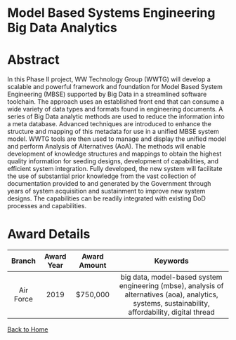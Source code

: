 
Model Based Systems Engineering Big Data Analytics
==================================================

# Abstract


In this Phase II project, WW Technology Group (WWTG) will develop a scalable and powerful framework and foundation for Model Based System Engineering (MBSE) supported by Big Data in a streamlined software toolchain. The approach uses an established front end that can consume a wide variety of data types and formats found in engineering documents. A series of Big Data analytic methods are used to reduce the information into a meta database. Advanced techniques are introduced to enhance the structure and mapping of this metadata for use in a unified MBSE system model. WWTG tools are then used to manage and display the unified model and perform Analysis of Alternatives (AoA). The methods will enable development of knowledge structures and mappings to obtain the highest quality information for seeding designs, development of capabilities, and efficient system integration. Fully developed, the new system will facilitate the use of substantial prior knowledge from the vast collection of documentation provided to and generated by the Government through years of system acquisition and sustainment to improve new system designs. The capabilities can be readily integrated with existing DoD processes and capabilities.  

# Award Details

|Branch|Award Year|Award Amount|Keywords|
| :---: | :---: | :---: | :---: |
|Air Force|2019|$750,000|big data, model-based system engineering (mbse), analysis of alternatives (aoa), analytics, systems, sustainability, affordability, digital thread|
  
  


[Back to Home](https://github.com/chrischow/dod_sbir_awards/DJ/#1405)